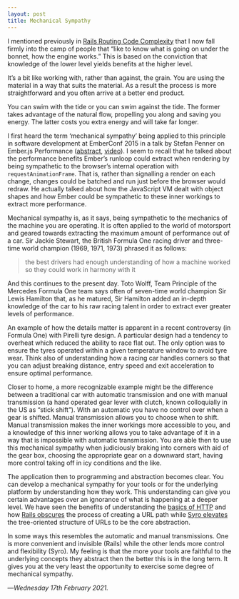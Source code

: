 ```yaml
---
layout: post
title: Mechanical Sympathy
---
```


I mentioned previously in [Rails Routing Code Complexity][rrcc] that I now fall firmly into the camp of people that “like to know what is going on under the bonnet, how the engine works.” This is based on the conviction that knowledge of the lower level yields benefits at the higher level. 

It’s a bit like working with, rather than against, the grain. You are using the material in a way that suits the material. As a result the process is more straightforward and you often arrive at a better end product.

You can swim with the tide or you can swim against the tide. The former takes advantage of the natural flow, propelling you along and saving you energy. The latter costs you extra energy and will take far longer.

I first heard the term ‘mechanical sympathy’ being applied to this principle in software development at EmberConf 2015 in a talk by Stefan Penner on Ember.js Performance ([abstract][epa], [video][epv]). I seem to recall that he talked about the performance benefits Ember’s runloop could extract when rendering by being sympathetic to the browser’s internal operation with `requestAnimationFrame`. That is, rather than signalling a render on each change, changes could be batched and run just before the browser would redraw. He actually talked about how the JavaScript VM dealt with object shapes and how Ember could be sympathetic to these inner workings to extract more performance.

Mechanical sympathy is, as it says, being sympathetic to the mechanics of the machine you are operating. It is often applied to the world of motorsport and geared towards extracting the maximum amount of performance out of a car. Sir Jackie Stewart, the British Formula One racing driver and three-time world champion (1969, 1971, 1973) phrased it as follows:

> the best drivers had enough understanding of how a machine worked so they could work in harmony with it

And this continues to the present day. Toto Wolff, Team Principle of the Mercedes Formula One team says often of seven-time world champion Sir Lewis Hamilton that, as he matured, Sir Hamilton added an in-depth knowledge of the car to his raw racing talent in order to extract ever greater levels of performance. 

An example of how the details matter is apparent in a recent controversy (in Formula One) with Pirelli tyre design. A particular design had a tendency to overheat which reduced the ability to race flat out. The only option was to ensure the tyres operated within a given temperature window to avoid tyre wear. Think also of understanding how a racing car handles corners so that you can adjust breaking distance, entry speed and exit acceleration to ensure optimal performance.

Closer to home, a more recognizable example might be the difference between a traditional car with automatic transmission and one with manual transmission (a hand operated gear lever with clutch, known colloquially in the US as “stick shift”). With an automatic you have no control over when a gear is shifted. Manual transmission allows you to choose when to shift. Manual transmission makes the inner workings more accessible to you, and a knowledge of this inner working allows you to take advantage of it in a way that is impossible with automatic transmission. You are able then to use this mechanical sympathy when judiciously braking into corners with aid of the gear box, choosing the appropriate gear on a downward start, having more control taking off in icy conditions and the like.

The application then to programming and abstraction becomes clear. You can develop a mechanical sympathy for your tools or for the underlying platform by understanding how they work. This understanding can give you certain advantages over an ignorance of what is happening at a deeper level. We have seen the benefits of understanding the [basics of HTTP][http] and how [Rails obscures][ro] the process of creating a URL path while [Syro elevates][se] the tree-oriented structure of URLs to be the core abstraction.

In some ways this resembles the automatic and manual transmissions. One is more convenient and invisible (Rails) while the other lends more control and flexibility (Syro). My feeling is that the more your tools are faithful to the underlying concepts they abstract then the better this is in the long term. It gives you at the very least the opportunity to exercise some degree of mechanical sympathy.

—*Wednesday 17th February 2021.*

[rrcc]: https://www.crossingtheruby.com/2021/02/16/rails-routing-code-complexity.html
[epa]: https://2015.emberconf.com/speakers.html#spenner
[epv]: https://www.youtube.com/watch?v=iTZxo6bSx44
[http]: https://www.crossingtheruby.com/2021/02/09/framework-abstractions-http.html
[ro]: https://www.crossingtheruby.com/2021/02/10/framework-abstractions-http-rails-routing.html
[se]: https://www.crossingtheruby.com/2021/02/11/framework-abstractions-http-syro-routing.html
